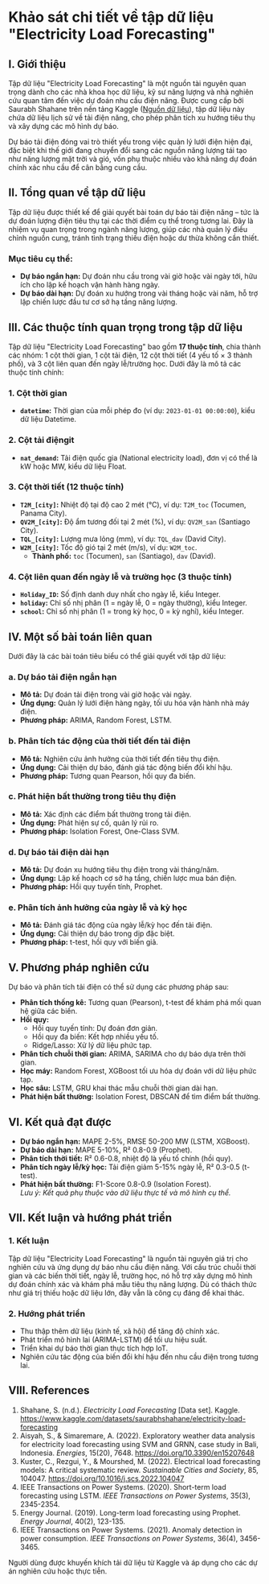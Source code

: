 # Khảo sát chi tiết về tập dữ liệu "Electricity Load Forecasting"

## I. Giới thiệu
Tập dữ liệu "Electricity Load Forecasting" là một nguồn tài nguyên quan trọng dành cho các nhà khoa học dữ liệu, kỹ sư năng lượng và nhà nghiên cứu quan tâm đến việc dự đoán nhu cầu điện năng. Được cung cấp bởi Saurabh Shahane trên nền tảng Kaggle ([Nguồn dữ liệu](https://www.kaggle.com/datasets/saurabhshahane/electricity-load-forecasting)), tập dữ liệu này chứa dữ liệu lịch sử về tải điện năng, cho phép phân tích xu hướng tiêu thụ và xây dựng các mô hình dự báo.  

Dự báo tải điện đóng vai trò thiết yếu trong việc quản lý lưới điện hiện đại, đặc biệt khi thế giới đang chuyển đổi sang các nguồn năng lượng tái tạo như năng lượng mặt trời và gió, vốn phụ thuộc nhiều vào khả năng dự đoán chính xác nhu cầu để cân bằng cung cầu.

## II. Tổng quan về tập dữ liệu
Tập dữ liệu được thiết kế để giải quyết bài toán dự báo tải điện năng – tức là dự đoán lượng điện tiêu thụ tại các thời điểm cụ thể trong tương lai. Đây là nhiệm vụ quan trọng trong ngành năng lượng, giúp các nhà quản lý điều chỉnh nguồn cung, tránh tình trạng thiếu điện hoặc dư thừa không cần thiết.

### Mục tiêu cụ thể:
- **Dự báo ngắn hạn:** Dự đoán nhu cầu trong vài giờ hoặc vài ngày tới, hữu ích cho lập kế hoạch vận hành hàng ngày.  
- **Dự báo dài hạn:** Dự đoán xu hướng trong vài tháng hoặc vài năm, hỗ trợ lập chiến lược đầu tư cơ sở hạ tầng năng lượng.

## III. Các thuộc tính quan trọng trong tập dữ liệu
Tập dữ liệu "Electricity Load Forecasting" bao gồm **17 thuộc tính**, chia thành các nhóm: 1 cột thời gian, 1 cột tải điện, 12 cột thời tiết (4 yếu tố × 3 thành phố), và 3 cột liên quan đến ngày lễ/trường học. Dưới đây là mô tả các thuộc tính chính:

### 1. Cột thời gian
- **`datetime`:** Thời gian của mỗi phép đo (ví dụ: `2023-01-01 00:00:00`), kiểu dữ liệu Datetime.

### 2. Cột tải điệngit 
- **`nat_demand`:** Tải điện quốc gia (National electricity load), đơn vị có thể là kW hoặc MW, kiểu dữ liệu Float.

### 3. Cột thời tiết (12 thuộc tính)
- **`T2M_[city]`:** Nhiệt độ tại độ cao 2 mét (°C), ví dụ: `T2M_toc` (Tocumen, Panama City).  
- **`QV2M_[city]`:** Độ ẩm tương đối tại 2 mét (%), ví dụ: `QV2M_san` (Santiago City).  
- **`TQL_[city]`:** Lượng mưa lỏng (mm), ví dụ: `TQL_dav` (David City).  
- **`W2M_[city]`:** Tốc độ gió tại 2 mét (m/s), ví dụ: `W2M_toc`.  
  - **Thành phố:** `toc` (Tocumen), `san` (Santiago), `dav` (David).

### 4. Cột liên quan đến ngày lễ và trường học (3 thuộc tính)
- **`Holiday_ID`:** Số định danh duy nhất cho ngày lễ, kiểu Integer.  
- **`holiday`:** Chỉ số nhị phân (1 = ngày lễ, 0 = ngày thường), kiểu Integer.  
- **`school`:** Chỉ số nhị phân (1 = trong kỳ học, 0 = kỳ nghỉ), kiểu Integer.

## IV. Một số bài toán liên quan
Dưới đây là các bài toán tiêu biểu có thể giải quyết với tập dữ liệu:

### a. Dự báo tải điện ngắn hạn
- **Mô tả:** Dự đoán tải điện trong vài giờ hoặc vài ngày.  
- **Ứng dụng:** Quản lý lưới điện hàng ngày, tối ưu hóa vận hành nhà máy điện.  
- **Phương pháp:** ARIMA, Random Forest, LSTM.

### b. Phân tích tác động của thời tiết đến tải điện
- **Mô tả:** Nghiên cứu ảnh hưởng của thời tiết đến tiêu thụ điện.  
- **Ứng dụng:** Cải thiện dự báo, đánh giá tác động biến đổi khí hậu.  
- **Phương pháp:** Tương quan Pearson, hồi quy đa biến.

### c. Phát hiện bất thường trong tiêu thụ điện
- **Mô tả:** Xác định các điểm bất thường trong tải điện.  
- **Ứng dụng:** Phát hiện sự cố, quản lý rủi ro.  
- **Phương pháp:** Isolation Forest, One-Class SVM.

### d. Dự báo tải điện dài hạn
- **Mô tả:** Dự đoán xu hướng tiêu thụ điện trong vài tháng/năm.  
- **Ứng dụng:** Lập kế hoạch cơ sở hạ tầng, chiến lược mua bán điện.  
- **Phương pháp:** Hồi quy tuyến tính, Prophet.

### e. Phân tích ảnh hưởng của ngày lễ và kỳ học
- **Mô tả:** Đánh giá tác động của ngày lễ/kỳ học đến tải điện.  
- **Ứng dụng:** Cải thiện dự báo trong dịp đặc biệt.  
- **Phương pháp:** t-test, hồi quy với biến giả.

## V. Phương pháp nghiên cứu
Dự báo và phân tích tải điện có thể sử dụng các phương pháp sau:

- **Phân tích thống kê:** Tương quan (Pearson), t-test để khám phá mối quan hệ giữa các biến.  
- **Hồi quy:**  
  - Hồi quy tuyến tính: Dự đoán đơn giản.  
  - Hồi quy đa biến: Kết hợp nhiều yếu tố.  
  - Ridge/Lasso: Xử lý dữ liệu phức tạp.  
- **Phân tích chuỗi thời gian:** ARIMA, SARIMA cho dự báo dựa trên thời gian.  
- **Học máy:** Random Forest, XGBoost tối ưu hóa dự đoán với dữ liệu phức tạp.  
- **Học sâu:** LSTM, GRU khai thác mẫu chuỗi thời gian dài hạn.  
- **Phát hiện bất thường:** Isolation Forest, DBSCAN để tìm điểm bất thường.

## VI. Kết quả đạt được
- **Dự báo ngắn hạn:** MAPE 2-5%, RMSE 50-200 MW (LSTM, XGBoost).  
- **Dự báo dài hạn:** MAPE 5-10%, R² 0.8-0.9 (Prophet).  
- **Phân tích thời tiết:** R² 0.6-0.8, nhiệt độ là yếu tố chính (hồi quy).  
- **Phân tích ngày lễ/kỳ học:** Tải điện giảm 5-15% ngày lễ, R² 0.3-0.5 (t-test).  
- **Phát hiện bất thường:** F1-Score 0.8-0.9 (Isolation Forest).  
*Lưu ý: Kết quả phụ thuộc vào dữ liệu thực tế và mô hình cụ thể.*

## VII. Kết luận và hướng phát triển

### 1. Kết luận
Tập dữ liệu "Electricity Load Forecasting" là nguồn tài nguyên giá trị cho nghiên cứu và ứng dụng dự báo nhu cầu điện năng. Với cấu trúc chuỗi thời gian và các biến thời tiết, ngày lễ, trường học, nó hỗ trợ xây dựng mô hình dự đoán chính xác và khám phá mẫu tiêu thụ năng lượng. Dù có thách thức như giá trị thiếu hoặc dữ liệu lớn, đây vẫn là công cụ đáng để khai thác.

### 2. Hướng phát triển
- Thu thập thêm dữ liệu (kinh tế, xã hội) để tăng độ chính xác.  
- Phát triển mô hình lai (ARIMA-LSTM) để tối ưu hiệu suất.  
- Triển khai dự báo thời gian thực tích hợp IoT.  
- Nghiên cứu tác động của biến đổi khí hậu đến nhu cầu điện trong tương lai.

## VIII. References
1. Shahane, S. (n.d.). *Electricity Load Forecasting* [Data set]. Kaggle. https://www.kaggle.com/datasets/saurabhshahane/electricity-load-forecasting  
2. Aisyah, S., & Simaremare, A. (2022). Exploratory weather data analysis for electricity load forecasting using SVM and GRNN, case study in Bali, Indonesia. *Energies*, 15(20), 7648. https://doi.org/10.3390/en15207648  
3. Kuster, C., Rezgui, Y., & Mourshed, M. (2022). Electrical load forecasting models: A critical systematic review. *Sustainable Cities and Society*, 85, 104047. https://doi.org/10.1016/j.scs.2022.104047  
4. IEEE Transactions on Power Systems. (2020). Short-term load forecasting using LSTM. *IEEE Transactions on Power Systems*, 35(3), 2345-2354.  
5. Energy Journal. (2019). Long-term load forecasting using Prophet. *Energy Journal*, 40(2), 123-135.  
6. IEEE Transactions on Power Systems. (2021). Anomaly detection in power consumption. *IEEE Transactions on Power Systems*, 36(4), 3456-3465.

Người dùng được khuyến khích tải dữ liệu từ Kaggle và áp dụng cho các dự án nghiên cứu hoặc thực tiễn.